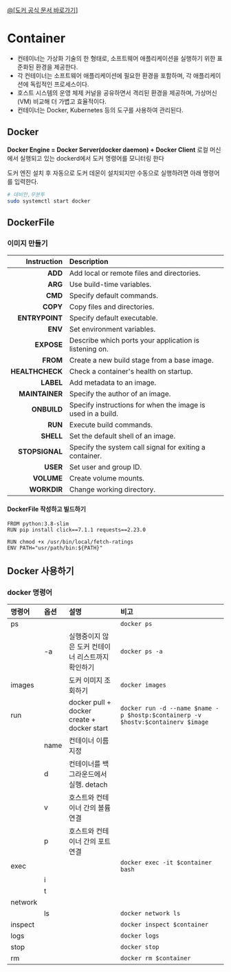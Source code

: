 <a href="https://docs.docker.com/guides/docker-concepts/the-basics/what-is-a-container/" target="_blank">@[도커 공식 문서 바로가기]</a>
# Container
* 컨테이너는 가상화 기술의 한 형태로, 소프트웨어 애플리케이션을 실행하기 위한 표준화된 환경을 제공한다.
* 각 컨테이너는 소프트웨어 애플리케이션에 필요한 환경을 포함하며, 각 애플리케이션에 독립적인 프로세스이다.
* 호스트 시스템의 운영 체제 커널을 공유하면서 격리된 환경을 제공하며, 가상머신(VM) 비교해 더 가볍고 효율적이다. 
* 컨테이너는 Docker, Kubernetes 등의 도구를 사용하여 관리된다.

## Docker
**Docker Engine = Docker Server(docker daemon) + Docker Client**
로컬 머신에서 실행되고 있는 dockerd에서 도커 명령어를 모니터링 한다


도커 엔진 설치 후 자동으로 도커 데몬이 설치되지만 수동으로 실행하려면 아래 명령어를 입력한다.
```sh
# 데비안,우분투
sudo systemctl start docker
```

## DockerFile
### 이미지 만들기
| Instruction  | Description |
|---:|:---|
|**ADD**| Add local or remote files and directories.  |
|**ARG**|Use build-time variables.|
|**CMD**|Specify default commands.|
|**COPY**|Copy files and directories.|
|**ENTRYPOINT**|Specify default executable.|
|**ENV**|Set environment variables.|
|**EXPOSE**|Describe which ports your application is listening on.|
|**FROM**|Create a new build stage from a base image.|
|**HEALTHCHECK**|Check a container's health on startup.|
|**LABEL**|Add metadata to an image.|
|**MAINTAINER**|Specify the author of an image.|
|**ONBUILD**|Specify instructions for when the image is used in a build.|
|**RUN**|Execute build commands.|
|**SHELL**|Set the default shell of an image.|
|**STOPSIGNAL**|Specify the system call signal for exiting a container.|
|**USER**|Set user and group ID.|
|**VOLUME**|Create volume mounts.|
|**WORKDIR**|Change working directory.|

#### DockerFile 작성하고 빌드하기
```
FROM python:3.8-slim
RUN pip install click==7.1.1 requests==2.23.0

RUN chmod +x /usr/bin/local/fetch-ratings
ENV PATH="usr/path/bin:${PATH}"
```


## Docker 사용하기
### docker 명령어
|명령어|옵션|설명|비고|
|:---------|:---|:---|:-------------|
|ps| ||```docker ps```|
||-a|실행중이지 않은 도커 컨테이너 리스트까지 확인하기|```docker ps -a```|
|images||도커 이미지 조회하기|```docker images```|
|run||docker pull + docker create + docker start|```docker run -d --name $name -p $hostp:$containerp -v $hostv:$containerv $image```|
||name|컨테이너 이름 지정||
||d|컨테이너를 백그라운드에서 실행. detach||
||v|호스트와 컨테이너 간의 볼륨 연결||
||p|호스트와 컨테이너 간의 포트 연결||
|exec|||```docker exec -it $container bash```|
||i|||
||t|||
|network||||
||ls||```docker network ls```|
|inspect|||```docker inspect $container```|
|logs|||```docker logs```|
|stop|||```docker stop```|
|rm|||```docker rm $container```|




